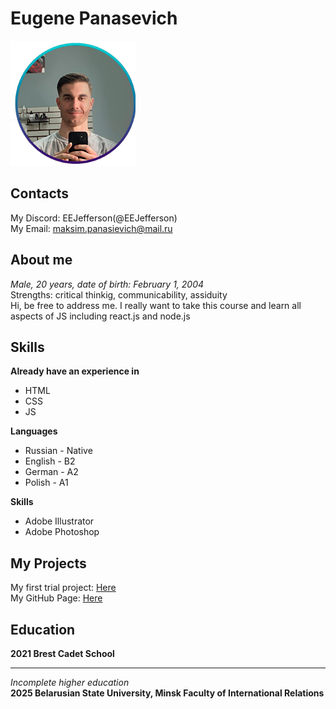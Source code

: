 # Eugene Panasevich
![Photograph](https://github.com/EEJefferson/rsschool-cv/blob/gh-pages/assets/ME.png)

## Contacts
My Discord: EEJefferson(@EEJefferson)  
My Email: maksim.panasievich@mail.ru

## About me
*Male, 20 years, date of birth: February 1, 2004*  
Strengths: critical thinkig, communicability, assiduity  
Hi, be free to address me. I really want to take this course and learn all aspects of JS including react.js and node.js 

## Skills
**Already have an experience in**

* HTML
* CSS
* JS
    
**Languages**
  
* Russian - Native
* English - B2
* German - A2
* Polish - A1
   
**Skills**

* Adobe Illustrator
* Adobe Photoshop

## My Projects
My first trial project: [Here](https://eejefferson.github.io/)  
My GitHub Page: [Here](https://github.com/EEJefferson)

## Education 
**2021 Brest Cadet School**
****
*Incomplete higher education*  
**2025 Belarusian State University, Minsk
Faculty of International Relations**
